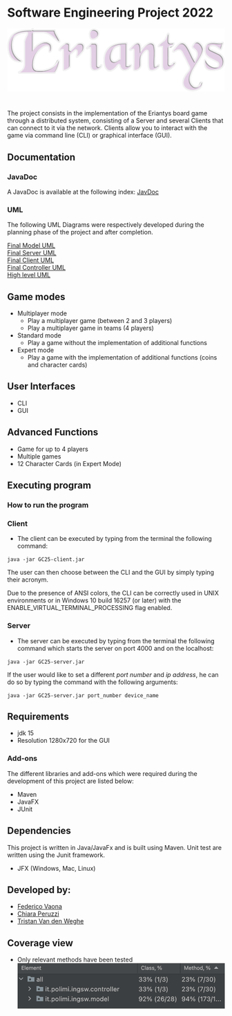 # Software Engineering Project 2022 


![alt text](src/main/resources/images/Logo_Eriantys.png)
#

The project consists in the implementation of the Eriantys board game through a distributed system, consisting of a Server and several Clients that can connect to it via the network. Clients allow you to interact with the game via command line (CLI) or graphical interface (GUI).
## Documentation

### JavaDoc
A JavaDoc is available at the following index:
[JavDoc](deliverables/JavaDoc)

### UML
The following UML Diagrams were respectively developed during the planning phase of the project and after completion.

[Final Model UML](deliverables/UML/model_initialUML.jpg)     
[Final Server UML](deliverables/UML/Server_finalUML.jpg)    
[Final Client UML](deliverables/UML/Client_finalUML.jpg)  
[Final Controller UML](deliverables/UML/Controller_finalUML.jpg)  
[High level UML](deliverables/UML/ingsw.png)

## Game modes
* Multiplayer mode
    * Play a multiplayer game (between 2 and 3 players)
    * Play a multiplayer game in teams (4 players)
* Standard mode
    * Play a game without the implementation of additional functions
* Expert mode
    * Play a game with the implementation of additional functions (coins and character cards)
  

## User Interfaces
* CLI
* GUI

## Advanced Functions

* Game for up to 4 players
* Multiple games
* 12 Character Cards (in Expert Mode)

## Executing program

### How to run the program

### Client
* The client can be executed by typing from the terminal the following command:
```
java -jar GC25-client.jar
```
The user can then choose between the CLI and the GUI by simply typing their acronym.

Due to the presence of ANSI colors, the CLI can be correctly used in UNIX environments or in Windows 10 build 16257 (or later) with the ENABLE_VIRTUAL_TERMINAL_PROCESSING flag enabled.

### Server
* The server can be executed by typing from the terminal the following command which starts the server on port 4000 and on the localhost:
```
java -jar GC25-server.jar
```
If the user would like to set a different _port number_ and _ip address_, he can do so by typing the command with the following arguments:
```
java -jar GC25-server.jar port_number device_name
```

## Requirements
* jdk 15
* Resolution 1280x720 for the GUI 

### Add-ons
The different libraries and add-ons which were required during the development of this project are listed below:
- Maven
- JavaFX
- JUnit


## Dependencies
This project is written in Java/JavaFx and is built using Maven. Unit test are written using the Junit framework.
* JFX (Windows, Mac, Linux)

## Developed by:

* [Federico Vaona](https://github.com/Federicovaona)
* [Chiara Peruzzi](https://github.com/pchiara)
* [Tristan Van den Weghe](https://github.com/Trito99)

## Coverage view

* Only relevant methods have been tested
  ![corevage image](deliverables/Images/coverage_test.jpg "coverage")





